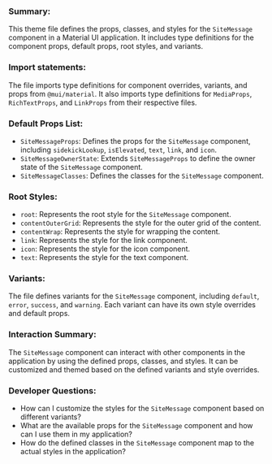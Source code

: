 ### Summary:
This theme file defines the props, classes, and styles for the `SiteMessage` component in a Material UI application. It includes type definitions for the component props, default props, root styles, and variants.

### Import statements:
The file imports type definitions for component overrides, variants, and props from `@mui/material`. It also imports type definitions for `MediaProps`, `RichTextProps`, and `LinkProps` from their respective files.

### Default Props List:
- `SiteMessageProps`: Defines the props for the `SiteMessage` component, including `sidekickLookup`, `isElevated`, `text`, `link`, and `icon`.
- `SiteMessageOwnerState`: Extends `SiteMessageProps` to define the owner state of the `SiteMessage` component.
- `SiteMessageClasses`: Defines the classes for the `SiteMessage` component.

### Root Styles:
- `root`: Represents the root style for the `SiteMessage` component.
- `contentOuterGrid`: Represents the style for the outer grid of the content.
- `contentWrap`: Represents the style for wrapping the content.
- `link`: Represents the style for the link component.
- `icon`: Represents the style for the icon component.
- `text`: Represents the style for the text component.

### Variants:
The file defines variants for the `SiteMessage` component, including `default`, `error`, `success`, and `warning`. Each variant can have its own style overrides and default props.

### Interaction Summary:
The `SiteMessage` component can interact with other components in the application by using the defined props, classes, and styles. It can be customized and themed based on the defined variants and style overrides.

### Developer Questions:
- How can I customize the styles for the `SiteMessage` component based on different variants?
- What are the available props for the `SiteMessage` component and how can I use them in my application?
- How do the defined classes in the `SiteMessage` component map to the actual styles in the application?
